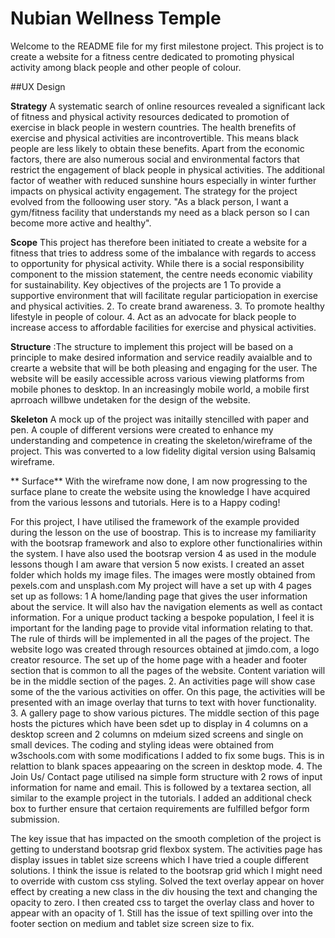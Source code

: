 # Nubian Wellness Temple
Welcome to the README file for my first milestone project.
This project is to create a website for a fitness centre dedicated to promoting physical activity among black people and other people of colour.

##UX Design

**Strategy** A systematic search of online resources revealed a significant lack of fitness and physical activity resources dedicated to promotion of exercise in black people in western countries. The health brenefits of exercise and physical activities are incontrovertible. This means black people are less likely to obtain these benefits. Apart from the economic factors, there are also numerous social and environmental factors that restrict the engagement of black people in physical activities. The additional factor of weather with reduced sunshine hours especially in winter further impacts on physical activity engagement. The strategy for the project evolved from the folloowing user story. "As a black person, I want a gym/fitness facility that understands my need as a black person so I can become more active and healthy".

**Scope** This project has therefore been initiated to create a website for a fitness that tries to address some of the imbalance with regards to access to opportunity for physical activity. While there is a social responsibility component to the mission statement, the centre needs economic viability for sustainability.
Key objectives of the projects are 1 To provide a supportive environment that will facilitate regular particiopation in exercise and physical activities. 
2. To create brand awareness.
3. To promote healthy lifestyle in people of colour.
4. Act as an advocate for black people to increase access to affordable facilities for exercise and physical activities.

**Structure** :The structure to implement this project will be based on a principle to make desired information and service readily avaialble and to crearte a website that will be both pleasing and engaging for the user.
The website will be easily accessible across various viewing platforms from mobile phones to desktop. In an increasingly mobile world, a mobile first aprroach willbwe undetaken for the design of the website.

**Skeleton** A mock up of the project was initailly stencilled with paper and pen. A couple of different versions were created to enhance my understanding and competence in creating the skeleton/wireframe of the project. This was converted to a low fidelity digital version using Balsamiq wireframe. 

** Surface** With the wireframe now done, I am now progressing to the surface plane to create the website using the knowledge I have acquired from the various lessons and tutorials.
Here is to a Happy coding!

For this project, I have utilised the framework of the example provided during the lesson on the use of boostrap. 
This is to increase my familiarity with the bootsrap framework and also to explore other functionaliries within the system. 
I have also used the bootsrap version 4 as used in the module lessons though I am aware that version 5 now exists.
I created an asset folder which holds my image files. The images were mostly obtained from pexels.com and unsplash.com
My project will have a set up with 4 pages set up as follows:
1 A home/landing page that gives the user information about the service. It will also hav the navigation elements as well as contact information. 
For a unique product tacking a bespoke population, I feel it is important for the landing page to provide vital information relating to that.
The rule of thirds will be implemented in all the pages of the project. The website logo was created through resources obtained at jimdo.com, a logo creator resource.
The set up of the home page with a header and footer section that is common to all the pages of the website. Content variation will be in the middle section of the pages. 
2. An activities page will show case some of the the various activities on offer. On this page, the activities will be presented with an image overlay that turns to text with hover functionality.
3. A gallery page to show various pictures. The middle section of this page hosts the pictures which have been sdet up to display in 4 columns on a desktop screen and 2 columns on mdeium sized screens and single on small devices.
The coding and styling ideas were obtained from w3schools.com with some modifications I added to fix some bugs. This is in relattion to blank spaces appeaaring on the screen in desktop mode.
4. The Join Us/ Contact page utilised na simple form structure with 2 rows of input information for name and email.
This is followed by a textarea section, all similar to the example project in the tutorials. I added an additional check box to 
further ensure that certaion requirements are fulfilled befgor form submission.

The key issue that has impacted on the smooth completion of the project is getting to understand bootsrap grid flexbox system.
The activities page has display issues in tablet size screens which I have tried a couple different solutions. 
I think the issue is related to the bootsrap grid which I might need to override with custom css styling.
Solved the text overlay appear on hover effect by creating a new class in the div housing the text and changing the opacity to zero. 
I then created css to target the overlay class and hover to appear with an opacity of 1.
Still has the issue of text spilling over into the footer section on medium and tablet size screen size to fix.
